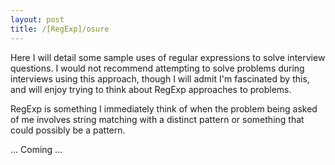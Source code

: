 ```yaml
---
layout: post
title: /[RegExp]/osure
---
```


Here I will detail some sample uses of regular expressions to solve interview questions. I would not recommend attempting to solve problems during interviews using this approach, though I will admit I'm fascinated by this, and will enjoy trying to think about RegExp approaches to problems.

RegExp is something I immediately think of when the problem being asked of me involves string matching with a distinct pattern or something that could possibly be a pattern.

... Coming ...